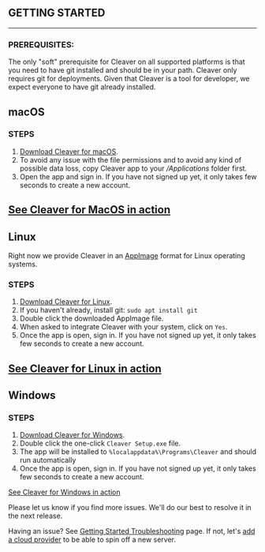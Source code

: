 ## GETTING STARTED
---

### PREREQUISITES:
The only "soft" prerequisite for Cleaver on all supported platforms is that you need to have git installed and should be in your path. Cleaver only requires git for deployments. Given that Cleaver is a tool for developer, we expect everyone to have git already installed.


## macOS

### STEPS

1. [Download Cleaver for macOS][1].
2. To avoid any issue with the file permissions and to avoid any kind of possible data loss, copy Cleaver app to your */Applications* folder first.
3. Open the app and sign in. If you have not signed up yet, it only takes few seconds to create a new account.

[See Cleaver for MacOS in action][cleaver-mac]
---

## Linux

Right now we provide Cleaver in an [AppImage][app-image] format for Linux operating systems.

### STEPS
1. [Download Cleaver for Linux][1].
2. If you haven't already, install git: `sudo apt install git`
3. Double click the downloaded AppImage file.
4. When asked to integrate Cleaver with your system, click on `Yes`.
5. Once the app is open, sign in. If you have not signed up yet, it only takes few seconds to create a new account.

[See Cleaver for Linux in action][cleaver-linux]
---

## Windows

### STEPS
1. [Download Cleaver for Windows][1].
2. Double click the one-click `Cleaver Setup.exe` file.
3. The app will be installed to `%localappdata%\Programs\Cleaver` and should run automatically
5. Once the app is open, sign in. If you have not signed up yet, it only takes few seconds to create a new account.

[See Cleaver for Windows in action][cleaver-linux]


Please let us know if you find more issues. We'll do our best to resolve it in the next release.

Having an issue? See [Getting Started Troubleshooting][troubleshooting] page. If not, let's [add a cloud provider][cloud-providers] to be able to spin off a new server.

[1]: https://getcleaver.com/?ref=docs
[signup]: https://www.producthunt.com/my/upcoming/cleaver/edit
[troubleshooting]: ../Troubleshooting.md
[cloud-providers]: ../2%20Cloud%20Providers
[app-image]: https://appimage.org/
[cleaver-mac]: https://youtu.be/y-25SRQcpWI
[cleaver-linux]: https://youtu.be/y3BrdnKfYd8
[cleaver-windows]: https://youtu.be/iLOFT-eGVYg
